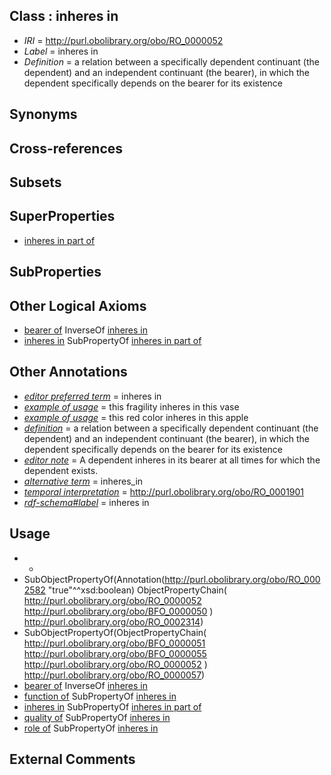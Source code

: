 
## Class : inheres in

 * *IRI* = http://purl.obolibrary.org/obo/RO_0000052
 * *Label* = inheres in
 * *Definition* = a relation between a specifically dependent continuant (the dependent) and an independent continuant (the bearer), in which the dependent specifically depends on the bearer for its existence

## Synonyms


## Cross-references


## Subsets


## SuperProperties

 * [inheres in part of](../../RO/14/RO_0002314.md)

## SubProperties


## Other Logical Axioms

 * [bearer of](../../RO/53/RO_0000053.md) InverseOf [inheres in](../../RO/52/RO_0000052.md)
 * [inheres in](../../RO/52/RO_0000052.md) SubPropertyOf [inheres in part of](../../RO/14/RO_0002314.md)

## Other Annotations

 * *[editor preferred term](../../IAO/11/IAO_0000111.md)* = inheres in
 * *[example of usage](../../IAO/12/IAO_0000112.md)* = this fragility inheres in this vase
 * *[example of usage](../../IAO/12/IAO_0000112.md)* = this red color inheres in this apple
 * *[definition](../../IAO/15/IAO_0000115.md)* = a relation between a specifically dependent continuant (the dependent) and an independent continuant (the bearer), in which the dependent specifically depends on the bearer for its existence
 * *[editor note](../../IAO/16/IAO_0000116.md)* = A dependent inheres in its bearer at all times for which the dependent exists.
 * *[alternative term](../../IAO/18/IAO_0000118.md)* = inheres_in
 * *[temporal interpretation](../../RO/00/RO_0001900.md)* = http://purl.obolibrary.org/obo/RO_0001901
 * *[rdf-schema#label](../../el/rdf-schema#label.md)* = inheres in

## Usage

 * -
 * SubObjectPropertyOf(Annotation(<http://purl.obolibrary.org/obo/RO_0002582> "true"^^xsd:boolean) ObjectPropertyChain( <http://purl.obolibrary.org/obo/RO_0000052> <http://purl.obolibrary.org/obo/BFO_0000050> ) <http://purl.obolibrary.org/obo/RO_0002314>)
 * SubObjectPropertyOf(ObjectPropertyChain( <http://purl.obolibrary.org/obo/BFO_0000051> <http://purl.obolibrary.org/obo/BFO_0000055> <http://purl.obolibrary.org/obo/RO_0000052> ) <http://purl.obolibrary.org/obo/RO_0000057>)
 * [bearer of](../../RO/53/RO_0000053.md) InverseOf [inheres in](../../RO/52/RO_0000052.md)
 * [function of](../../RO/79/RO_0000079.md) SubPropertyOf [inheres in](../../RO/52/RO_0000052.md)
 * [inheres in](../../RO/52/RO_0000052.md) SubPropertyOf [inheres in part of](../../RO/14/RO_0002314.md)
 * [quality of](../../RO/80/RO_0000080.md) SubPropertyOf [inheres in](../../RO/52/RO_0000052.md)
 * [role of](../../RO/81/RO_0000081.md) SubPropertyOf [inheres in](../../RO/52/RO_0000052.md)

## External Comments

